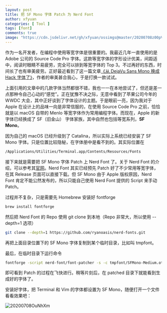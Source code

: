 ```yaml
---
layout: post
title: 把 SF Mono 字体 Patch 为 Nerd Font
author: xfyuan
categories: [ Tool ]
tags: [font]
comments: true
image: "https://cdn.jsdelivr.net/gh/xfyuan/ossimgs@master/20200708z00pVA.jpg"
---
```


作为一名开发者，在编程中使用等宽字体是很重要的。我最近几年一直使用的是 Adobe 公司的 Source Code Pro 字体。这款等宽字体的字形设计优美，间距适中，阅读时眼睛不易疲劳，完全可以排到等宽字体的 Top 3。不过再好的东西，时间长了也有审美疲劳。正好最近看到了这一篇文章[《从 DejaVu Sans Mono 换成 Hack 字体了》](https://zhuanlan.zhihu.com/p/89833093)，作者的审美甚合我心，于是打换一款试试。

上面引用的文章中的几款字体当然都很不错，我也一一在本地尝试了，但还是差一点那种令自己心动的“感觉”。正在犹豫不决之际，无意中看到了苹果公司今年的 WWDC 大会，其中正好谈到了字体设计的主题。于是眼前一亮，因为我对于 Apple 在设计上的品味一向是非常信服的，在使用 Source Code Pro 之前，恰恰就是以 macOS 自带的 Menlo 等宽字体作为常用编程字体。而现在，Apple 的新字体已经换成了 SF（旧金山） 字体家族，其中自然也包括等宽系列，**SF Mono**。

因为自己的 macOS 已经升级到了 Catalina，所以实际上系统已经安装了 SF Mono 字体。只是位置比较隐秘，在字体册中是看不到的。其实际位置在

```sh
/Applications/Utilities/Terminal.app/Contents/Resources/Fonts
```

接下来就是需要把 SF Mono 字体 Patch 上 Nerd Font 了。关于 Nerd Font 的介绍，可以参考其[官网](https://github.com/ryanoasis/nerd-fonts)。Nerd Font 其实已经预先 Patch 好了不少常用等宽字体，在其 Release 页面可以直接下载。但 SF Mono 由于 Apple 版权原因，Nerd Font 肯定不能公然发布的，所以只能自己使用 Nerd Font 提供的 Script 来手动 Patch。

过程并不复杂，只是需要先 Homebrew 安装好 fontforge

```sh
brew install fontforge
```

然后把 Nerd Font 的 Repo 使用 git clone 到本地（Repo 非常大，所以使用 --depth=1  选项）

```sh
git clone --depth=1 https://github.com/ryanoasis/nerd-fonts.git
```



再把上面目录位置下的 SF Mono 字体复制到某个临时目录，比如叫 tmpfont。

最后，在临时目录下运行命令

```sh
fontforge -script nerd-font/font-patcher -s -c tmpfont/SFMono-Medium.otf -out ./tmpfont/patched
```

即可看到 Patch 的过程在飞快进行。稍等片刻后，在 patched 目录下就能看到生成好的字体了。

安装好字体，把 Terminal 和 Vim 的字体都设置为 SF Mono，随便打开一个文件看看效果吧：

![20200708OuNhXm](https://cdn.jsdelivr.net/gh/xfyuan/ossimgs@master/20200708OuNhXm.jpg)


